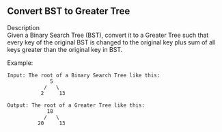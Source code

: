 Convert BST to Greater Tree
---
Description<br/>
Given a Binary Search Tree (BST), convert it to a Greater Tree such that every key of the original BST is changed to the original key plus sum of all keys greater than the original key in BST.

Example:
```
Input: The root of a Binary Search Tree like this:
              5
            /   \
           2     13

Output: The root of a Greater Tree like this:
             18
            /   \
          20     13
```
